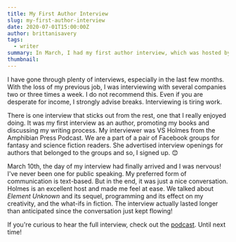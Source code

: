```yaml
---
title: My First Author Interview
slug: my-first-author-interview
date: 2020-07-01T15:00:00Z
author: brittanisavery
tags:
  - writer
summary: In March, I had my first author interview, which was hosted by VS Holmes from the Amphibian Press Podcast! It was a fun conversation.
thumbnail:
---
```


I have gone through plenty of interviews, especially in the last few months. With the loss of my previous job, I was interviewing with several companies two or three times a week. I do not recommend this. Even if you are desperate for income, I strongly advise breaks. Interviewing is tiring work.

There is one interview that sticks out from the rest, one that I really enjoyed doing. It was my first interview as an author, promoting my books and discussing my writing process. My interviewer was VS Holmes from the Amphibian Press Podcast. We are a part of a pair of Facebook groups for fantasy and science fiction readers. She advertised interview openings for authors that belonged to the groups and so, I signed up. :blush:

March 10th, the day of my interview had finally arrived and I was nervous! I've never been one for public speaking. My preferred form of communication is text-based. But in the end, it was just a nice conversation. Holmes is an excellent host and made me feel at ease. We talked about _Element Unknown_ and its sequel, programming and its effect on my creativity, and the what-ifs in fiction. The interview actually lasted longer than anticipated since the conversation just kept flowing!

If you're curious to hear the full interview, check out the [podcast](https://podcast.amphibianpress.online/episodes/element-unknown-and-parallels-of-programming-with-brittani-s-avery). Until next time!
